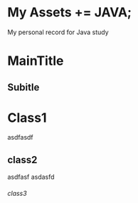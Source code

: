 # My Assets += JAVA;
My personal record for Java study

MainTitle
=============

Subitle
--------

# Class1
asdfasdf

## class2
asdfasf
asdasfd

###### class3
